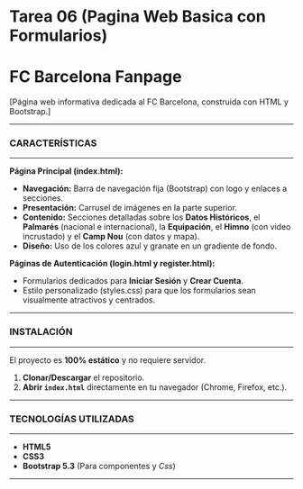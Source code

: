 # Tarea 06 (Pagina Web Basica con Formularios)

# FC Barcelona Fanpage

[Página web informativa dedicada al FC Barcelona, construida con HTML y Bootstrap.]

---

### CARACTERÍSTICAS
---

**Página Principal (index.html):**

* **Navegación:** Barra de navegación fija (Bootstrap) con logo y enlaces a secciones.
* **Presentación:** Carrusel de imágenes en la parte superior.
* **Contenido:** Secciones detalladas sobre los **Datos Históricos**, el **Palmarés** (nacional e internacional), la **Equipación**, el **Himno** (con video incrustado) y el **Camp Nou** (con datos y mapa).
* **Diseño:** Uso de los colores azul y granate en un gradiente de fondo.

**Páginas de Autenticación (login.html y register.html):**

* Formularios dedicados para **Iniciar Sesión** y **Crear Cuenta**.
* Estilo personalizado (styles.css) para que los formularios sean visualmente atractivos y centrados.

---

### INSTALACIÓN
---

El proyecto es **100% estático** y no requiere servidor.

1.  **Clonar/Descargar** el repositorio.
2.  **Abrir `index.html`** directamente en tu navegador (Chrome, Firefox, etc.).

---

### TECNOLOGÍAS UTILIZADAS
---

* **HTML5**
* **CSS3**
* **Bootstrap 5.3** (Para componentes y *Css*)

---